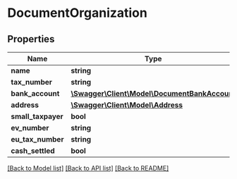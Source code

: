 # DocumentOrganization

## Properties
Name | Type | Description | Notes
------------ | ------------- | ------------- | -------------
**name** | **string** |  | [optional] 
**tax_number** | **string** |  | [optional] 
**bank_account** | [**\Swagger\Client\Model\DocumentBankAccount**](DocumentBankAccount.md) |  | [optional] 
**address** | [**\Swagger\Client\Model\Address**](Address.md) |  | [optional] 
**small_taxpayer** | **bool** |  | [optional] 
**ev_number** | **string** |  | [optional] 
**eu_tax_number** | **string** |  | [optional] 
**cash_settled** | **bool** |  | [optional] 

[[Back to Model list]](../../README.md#documentation-for-models) [[Back to API list]](../../README.md#documentation-for-api-endpoints) [[Back to README]](../../README.md)


